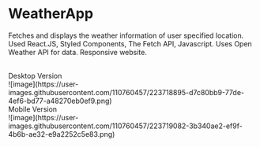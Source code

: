 # WeatherApp
Fetches and displays the weather information of user specified location.
Used React.JS, Styled Components, The Fetch API, Javascript. 
Uses Open Weather API for data.
Responsive website.

<br/>
Desktop Version<br/>
![image](https://user-images.githubusercontent.com/110760457/223718895-d7c80bb9-77de-4ef6-bd77-a48270eb0ef9.png)
<br/>
Mobile Version<br/>
![image](https://user-images.githubusercontent.com/110760457/223719082-3b340ae2-ef9f-4b6b-ae32-e9a2252c5e83.png)
